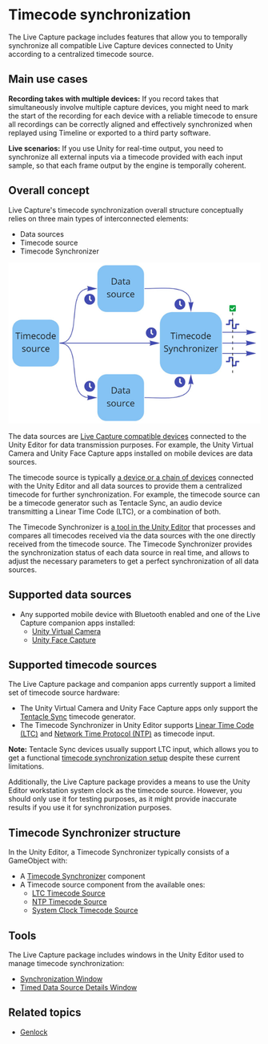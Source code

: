 # Timecode synchronization

The Live Capture package includes features that allow you to temporally synchronize all compatible Live Capture devices connected to Unity according to a centralized timecode source.

## Main use cases

**Recording takes with multiple devices:** If you record takes that simultaneously involve multiple capture devices, you might need to mark the start of the recording for each device with a reliable timecode to ensure all recordings can be correctly aligned and effectively synchronized when replayed using Timeline or exported to a third party software.

**Live scenarios:** If you use Unity for real-time output, you need to synchronize all external inputs via a timecode provided with each input sample, so that each frame output by the engine is temporally coherent.

## Overall concept

Live Capture's timecode synchronization overall structure conceptually relies on three main types of interconnected elements:
* Data sources
* Timecode source
* Timecode Synchronizer

![](images/timecode-synchronization-concept.png)

The data sources are [Live Capture compatible devices](#supported-data-sources) connected to the Unity Editor for data transmission purposes. For example, the Unity Virtual Camera and Unity Face Capture apps installed on mobile devices are data sources.

The timecode source is typically [a device or a chain of devices](#supported-timecode-sources) connected with the Unity Editor and all data sources to provide them a centralized timecode for further synchronization. For example, the timecode source can be a timecode generator such as Tentacle Sync, an audio device transmitting a Linear Time Code (LTC), or a combination of both.

The Timecode Synchronizer is [a tool in the Unity Editor](#timecode-synchronizer-structure) that processes and compares all timecodes received via the data sources with the one directly received from the timecode source. The Timecode Synchronizer provides the synchronization status of each data source in real time, and allows to adjust the necessary parameters to get a perfect synchronization of all data sources.

## Supported data sources

* Any supported mobile device with Bluetooth enabled and one of the Live Capture companion apps installed:
  * [Unity Virtual Camera](virtual-camera.md)
  * [Unity Face Capture](face-capture.md)

## Supported timecode sources

The Live Capture package and companion apps currently support a limited set of timecode source hardware:

* The Unity Virtual Camera and Unity Face Capture apps only support the [Tentacle Sync](https://tentaclesync.com/sync-e) timecode generator.
* The Timecode Synchronizer in Unity Editor supports [Linear Time Code (LTC)](https://en.wikipedia.org/wiki/Linear_timecode) and [Network Time Protocol (NTP)](https://en.wikipedia.org/wiki/Network_Time_Protocol) as timecode input.

**Note:** Tentacle Sync devices usually support LTC input, which allows you to get a functional [timecode synchronization setup](timecode-synchronization-getting-started.md) despite these current limitations.

Additionally, the Live Capture package provides a means to use the Unity Editor workstation system clock as the timecode source. However, you should only use it for testing purposes, as it might provide inaccurate results if you use it for synchronization purposes.

## Timecode Synchronizer structure

In the Unity Editor, a Timecode Synchronizer typically consists of a GameObject with:
* A [Timecode Synchronizer](ref-component-timecode-synchronizer.md) component
* A Timecode source component from the available ones:
  * [LTC Timecode Source](ref-component-ltc-timecode-source.md)
  * [NTP Timecode Source](ref-component-ntp-timecode-source.md)
  * [System Clock Timecode Source](ref-component-system-clock-timecode-source.md)

## Tools

The Live Capture package includes windows in the Unity Editor used to manage timecode synchronization:
* [Synchronization Window](ref-window-synchronization.md)
* [Timed Data Source Details Window](ref-window-data-source-details.md)

## Related topics

* [Genlock](genlock.md)
